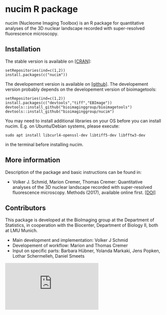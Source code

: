 # nucim R package

nucim (Nucleome Imaging Toolbox) is an R package for quantitative analyses of the 3D nuclear landscape recorded with super-resolved fluorescence microscopy.

## Installation 

The stable version is available on [[CRAN]](https://cran.r-project.org/):

    setRepositories(ind=c(1,2))
    install.packages(c("nucim"))

The developement version is available on [[github]](https://github.com/bioimaginggroup). The developement version probably depends on the developement version of bioimagetools:

    setRepositories(ind=c(1,2))
    install.packages(c("devtools","tiff","EBImage"))
    devtools::install_github("bioimaginggroup/bioimagetools")
    devtools::install_github("bioimaginggroup/nucim")

You may need to install additional libraries on your OS before you can install nucim. E.g. on Ubuntu/Debian systems, please execute: 

    sudo apt install libcurl4-openssl-dev libtiff5-dev libfftw3-dev
in the terminal before installing nucim.

## More information

Description of the package and basic instructions can be found in:

* Volker J. Schmid, Marion Cremer, Thomas Cremer: Quantitative analyses of the 3D nuclear landscape recorded with super-resolved fluorescence microscopy.
Methods (2017), available online first. [[DOI]](https://dx.doi.org/10.1016/j.ymeth.2017.03.013)


## Contributors

This package is developed at the BioImaging group at the Department of Statistics, in cooperation with the Biocenter, Department of Biology II, both at LMU Munich.

* Main development and implementation: Volker J Schmid
* Developement of workflow: Marion and Thomas Cremer
* Input on specific parts: Barbara Hübner, Yolanda Markaki, Jens Popken, Lothar Schermelleh, Daniel Smeets

![](http://vs.lupus.uberspace.de/count/nucim.php)